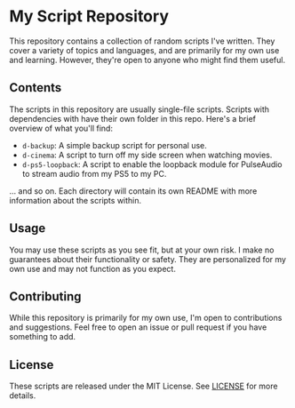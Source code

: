 # My Script Repository

This repository contains a collection of random scripts I've written. They cover a variety of topics and languages, and are primarily for my own use and learning. However, they're open to anyone who might find them useful.

## Contents

The scripts in this repository are usually single-file scripts. Scripts with dependencies with have their own folder in this repo. Here's a brief overview of what you'll find:

- `d-backup`: A simple backup script for personal use.
- `d-cinema`: A script to turn off my side screen when watching movies.
- `d-ps5-loopback`: A script to enable the loopback module for PulseAudio to stream audio from my PS5 to my PC.

... and so on. Each directory will contain its own README with more information about the scripts within.

## Usage

You may use these scripts as you see fit, but at your own risk. I make no guarantees about their functionality or safety. They are personalized for my own use and may not function as you expect.

## Contributing

While this repository is primarily for my own use, I'm open to contributions and suggestions. Feel free to open an issue or pull request if you have something to add.

## License

These scripts are released under the MIT License. See [LICENSE](/LICENSE) for more details.
